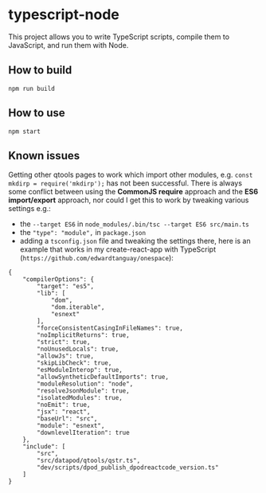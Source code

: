 # typescript-node

This project allows you to write TypeScript scripts, compile them to JavaScript, and run them with Node.

## How to build 

```
npm run build
```
## How to use

```
npm start
```

## Known issues

Getting other qtools pages to work which import other modules, e.g. `const mkdirp = require('mkdirp');` has not been successful. There is always some conflict between using the **CommonJS require** approach and the **ES6 import/export** approach, nor could I get this to work by tweaking various settings e.g.:

- the `--target ES6` in `node_modules/.bin/tsc --target ES6 src/main.ts`
- the `"type": "module",` in `package.json`
- adding a `tsconfig.json` file and tweaking the settings there, here is an example that works in my create-react-app with TypeScript (`https://github.com/edwardtanguay/onespace`):

```
{
	"compilerOptions": {
		"target": "es5",
		"lib": [
			"dom",
			"dom.iterable",
			"esnext"
		],
		"forceConsistentCasingInFileNames": true,
		"noImplicitReturns": true,
		"strict": true,
		"noUnusedLocals": true,
		"allowJs": true,
		"skipLibCheck": true,
		"esModuleInterop": true,
		"allowSyntheticDefaultImports": true,
		"moduleResolution": "node",
		"resolveJsonModule": true,
		"isolatedModules": true,
		"noEmit": true,
		"jsx": "react",
		"baseUrl": "src",
		"module": "esnext",
		"downlevelIteration": true
	},
	"include": [
		"src",
		"src/datapod/qtools/qstr.ts",
		"dev/scripts/dpod_publish_dpodreactcode_version.ts"
	]
}
```